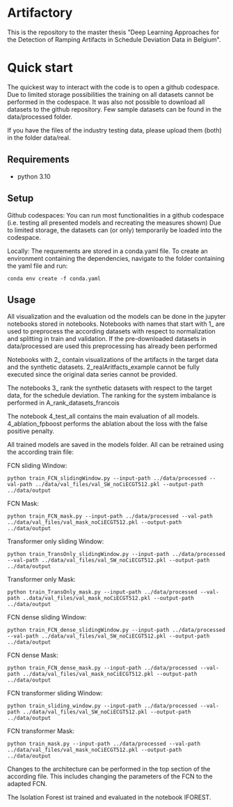 # Artifactory

This is the repository to the master thesis "Deep Learning Approaches for the Detection of Ramping Artifacts in Schedule Deviation Data in Belgium".

# Quick start
 The quickest way to interact with the code is to open a github codespace. Due to limited storage possibilities the training on all datasets cannot be performed in the codespace.
 It was also not possible to download all datasets to the github repository. Few sample datasets can be found in the data/processed folder.

 If you have the files of the industry testing data, please upload them (both) in the folder data/real.

## Requirements

- python 3.10


## Setup

Github codespaces:
You can run most functionalities in a github codespace (i.e. testing all presented models and recreating the measures shown)
Due to limited storage, the datasets can (or only) temporarily be loaded into the codespace.

Locally:
The requrements are stored in a conda.yaml file. To create an environment containing the dependencies, navigate to the folder containing the yaml file and run:
```console
conda env create -f conda.yaml
```


## Usage
All visualization and the evaluation od the models can be done in the jupyter notebooks stored in notebooks.
Notebooks with names that start with 1_ are used to preprocess the according datasets with respect to normalization and splitting in train and validation. If the pre-downloaded datasets in data/processed are used this preprocessing has already been performed

Notebooks with 2_ contain visualizations of the artifacts in the target data and the synthetic datasets. 2_realAritfacts_example cannot be fully executed since the original data series cannot be provided.

The notebooks 3_ rank the synthetic datasets with respect to the target data, for the schedule deviation. The ranking for the system imbalance is performed in A_rank_datasets_francois

The notebook 4_test_all contains the main evaluation of all models.
4_ablation_fpboost performs the ablation about the loss with the false positive penalty.


All trained models are saved in the models folder. All can be retrained using the according train file:

FCN sliding Window:
```console
python train_FCN_slidingWindow.py --input-path ../data/processed --val-path ../data/val_files/val_SW_noCiECGT512.pkl --output-path ../data/output
```
FCN Mask:
```console
python train_FCN_mask.py --input-path ../data/processed --val-path ../data/val_files/val_mask_noCiECGT512.pkl --output-path ../data/output
```

Transformer only sliding Window:
```console
python train_TransOnly_slidingWindow.py --input-path ../data/processed --val-path ../data/val_files/val_SW_noCiECGT512.pkl --output-path ../data/output
```
Transformer only Mask:
```console
python train_TransOnly_mask.py --input-path ../data/processed --val-path ..data/val_files/val_mask_noCiECGT512.pkl --output-path ../data/output
```

FCN dense sliding Window:
```console
python train_FCN_dense_slidingWindow.py --input-path ../data/processed --val-path ../data/val_files/val_SW_noCiECGT512.pkl --output-path ../data/output
```
FCN dense Mask:
```console
python train_FCN_dense_mask.py --input-path ../data/processed --val-path ../data/val_files/val_mask_noCiECGT512.pkl --output-path ../data/output
```

FCN transformer sliding Window:
```console
python train_sliding_window.py --input-path ../data/processed --val-path ../data/val_files/val_SW_noCiECGT512.pkl --output-path ../data/output
```
FCN transformer Mask:
```console
python train_mask.py --input-path ../data/processed --val-path ../data/val_files/val_mask_noCiECGT512.pkl --output-path ../data/output
```

Changes to the architecture can be performed in the top section of the according file. This includes changing the parameters of the FCN to the adapted FCN.

The Isolation Forest ist trained and evaluated in the notebook IFOREST.
